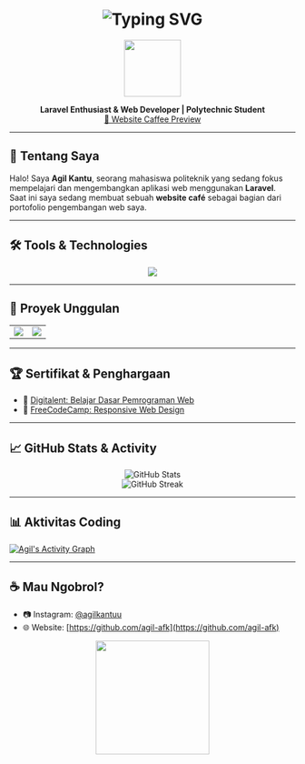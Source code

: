 <h1 align="center">
  <img src="https://readme-typing-svg.herokuapp.com?font=Fira+Code&weight=500&size=28&pause=1000&color=FE7F9C&width=435&lines=Hi%2C+I'm+Mohamad +Agil+Kantu!;Laravel+Enthusiast+%7C+Web+Developer;Welcome+to+my+GitHub+Portfolio!" alt="Typing SVG" />
</h1>

<p align="center">
  <img src="https://media.giphy.com/media/QssGEmpkyEOhBCb7e1/giphy.gif" width="100">
</p>

<p align="center">
  <b>Laravel Enthusiast & Web Developer | Polytechnic Student</b><br>
  <a href="https://github.com/agil-afk/website-caffee" target="_blank">
    🚀 Website Caffee Preview
  </a>
</p>

---

## 👋 Tentang Saya

Halo! Saya **Agil Kantu**, seorang mahasiswa politeknik yang sedang fokus mempelajari dan mengembangkan aplikasi web menggunakan **Laravel**.  
Saat ini saya sedang membuat sebuah **website café** sebagai bagian dari portofolio pengembangan web saya.

---

## 🛠️ Tools & Technologies

<p align="center">
  <img src="https://skillicons.dev/icons?i=laravel,php,html,css,js,bootstrap,mysql,vscode,github&theme=dark" />
</p>

---

## 🌟 Proyek Unggulan

<table>
  <tr>
    <td><img src="https://github-readme-stats.vercel.app/api/pin/?username=agil-afk&repo=website-caffee&theme=radical" /></td>
    <td><img src="https://github-readme-stats.vercel.app/api/pin/?username=agil-afk&repo=absensi-pengadilan&theme=radical" /></td>
  </tr>
</table>

---

## 🏆 Sertifikat & Penghargaan

- 🥇 [Digitalent: Belajar Dasar Pemrograman Web](https://mapi.sdmdigital.id/get-file?path=output_signed/193-733-7982/d70b1ed9-c614-4e46-9ecc-732e7d1f359e.pdf&disk=dts-storage-sertifikat)
- 🏅 [FreeCodeCamp: Responsive Web Design](https://www.freecodecamp.org/certification/Agil_Kantu/responsive-web-design)

---

## 📈 GitHub Stats & Activity

<p align="center">
  <img src="https://github-readme-stats.vercel.app/api?username=agil-afk&show_icons=true&theme=tokyonight" alt="GitHub Stats" />
  <br />
  <img src="https://github-readme-streak-stats.herokuapp.com?user=agil-afk&theme=tokyonight" alt="GitHub Streak" />
</p>

---

## 📊 Aktivitas Coding

[![Agil's Activity Graph](https://github-readme-activity-graph.vercel.app/graph?username=agil-afk&theme=react-dark)](https://github.com/agil-afk)

---

## ☕ Mau Ngobrol?

- 📷 Instagram: [@agilkantuu](https://www.instagram.com/agilkantuu?igsh=MXEwbjFtZDk3YTVhMg%3D%3D&utm_source=qr)
- 🌐 Website: [https://github.com/agil-afk](https://github.com/agil-afk)

<p align="center">
  <img src="https://media.giphy.com/media/WoD6JZnwap6s8/giphy.gif" width="200" />
</p>

